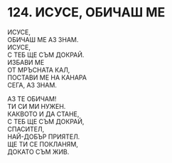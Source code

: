 # 124. ИСУСЕ, ОБИЧАШ МЕ  
  
ИСУСЕ,  
ОБИЧАШ МЕ АЗ ЗНАМ.  
ИСУСЕ,  
С ТЕБ ЩЕ СЪМ ДОКРАЙ.  
ИЗБАВИ МЕ  
ОТ МРЪСНАТА КАЛ,  
ПОСТАВИ МЕ НА КАНАРА  
СЕГА, АЗ ЗНАМ.  
  
АЗ ТЕ ОБИЧАМ!  
ТИ СИ МИ НУЖЕН.  
КАКВОТО И ДА СТАНЕ,  
С ТЕБ ЩЕ СЪМ ДОКРАЙ,  
СПАСИТЕЛ,  
НАЙ-ДОБЪР ПРИЯТЕЛ.  
ЩЕ ТИ СЕ ПОКЛАНЯМ,  
ДОКАТО СЪМ ЖИВ.  
  